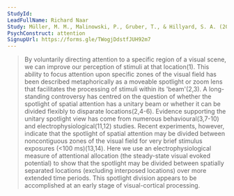 ```yaml
---
StudyId: 
LeadFullName: Richard Naar
Study: Müller, M. M., Malinowski, P., Gruber, T., & Hillyard, S. A. (2003). Sustained division of the attentional spotlight. Nature, 424(6946), 309–312. https://doi.org/10.1038/nature01812
PsychConstruct: attention
SignupUrl: https://forms.gle/TWogjDdstfJUH92m7
---
```


> By voluntarily directing attention to a specific region of a visual scene, we can improve our perception of stimuli at that location(1). This ability to focus attention upon specific zones of the visual field has been described metaphorically as a moveable spotlight or zoom lens that facilitates the processing of stimuli within its 'beam'(2,3). A long-standing controversy has centred on the question of whether the spotlight of spatial attention has a unitary beam or whether it can be divided flexibly to disparate locations(2,4-6). Evidence supporting the unitary spotlight view has come from numerous behavioural(3,7-10) and electrophysiological(11,12) studies. Recent experiments, however, indicate that the spotlight of spatial attention may be divided between noncontiguous zones of the visual field for very brief stimulus exposures (<100 ms)(13,14). Here we use an electrophysiological measure of attentional allocation (the steady-state visual evoked potential) to show that the spotlight may be divided between spatially separated locations (excluding interposed locations) over more extended time periods. This spotlight division appears to be accomplished at an early stage of visual-cortical processing.